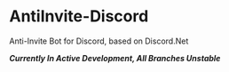 # AntiInvite-Discord
Anti-Invite Bot for Discord, based on Discord.Net

**_Currently In Active Development, All Branches Unstable_**
